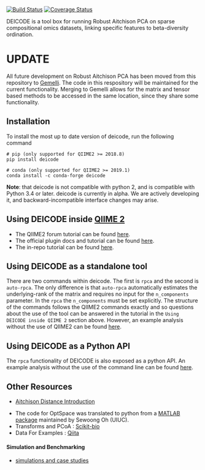 [![Build Status](https://travis-ci.org/biocore/DEICODE.svg?branch=master)](https://travis-ci.org/biocore/DEICODE)
[![Coverage Status](https://coveralls.io/repos/github/biocore/DEICODE/badge.svg?branch=master)](https://coveralls.io/github/biocore/DEICODE?branch=master)

DEICODE is a tool box for running Robust Aitchison PCA on sparse compositional omics datasets, linking specific features to beta-diversity ordination. 

# UPDATE

All future development on Robust Aitchison PCA has been moved from this repository to [Gemelli](https://github.com/biocore/gemelli). The code in this respository will be maintained for the current functionality. Merging to Gemelli allows for the matrix and tensor based methods to be accessed in the same location, since they share some functionality. 

## Installation

To install the most up to date version of deicode, run the following command

    # pip (only supported for QIIME2 >= 2018.8)
    pip install deicode

    # conda (only supported for QIIME2 >= 2019.1)
    conda install -c conda-forge deicode 

**Note**: that deicode is not compatible with python 2, and is compatible with Python 3.4 or later. deicode is currently in alpha. We are actively developing it, and backward-incompatible interface changes may arise.

## Using DEICODE inside [QIIME 2](https://qiime2.org/)

* The QIIME2 forum tutorial can be found [here](https://forum.qiime2.org/t/robust-aitchison-pca-beta-diversity-with-deicode/8333).
* The official plugin docs and tutorial can be found [here](https://library.qiime2.org/plugins/deicode).
* The in-repo tutorial can be found [here](https://nbviewer.jupyter.org/github/biocore/DEICODE/blob/master/ipynb/tutorials/moving-pictures.ipynb).

## Using DEICODE as a standalone tool

There are two commands within deicode. The first is `rpca` and the second is `auto-rpca`. The only difference is that `auto-rpca` automatically estimates the underlying-rank of the matrix and requires no input for the `n_components` parameter. In the `rpca` the `n_components` must be set explicitly. The structure of the commands follows the QIIME2 commands exactly and so questions about the use of the tool can be answered in the tutorial in the `Using DEICODE inside QIIME 2` section above. However, an example analysis without the use of QIIME2 can be found [here](https://nbviewer.jupyter.org/github/biocore/DEICODE/blob/master/ipynb/tutorials/moving-pictures-standalone-cli-and-api.ipynb).

## Using DEICODE as a Python API

The `rpca` functionality of DEICODE is also exposed as a python API. An example analysis without the use of the command line can be found [here](https://nbviewer.jupyter.org/github/biocore/DEICODE/blob/master/ipynb/tutorials/moving-pictures-standalone-cli-and-api.ipynb).

## Other Resources

* [Aitchison Distance Introduction](https://github.com/biocore/DEICODE/blob/master/ipynb/introduction.ipynb)

- The code for OptSpace was translated to python from a [MATLAB package](http://swoh.web.engr.illinois.edu/software/optspace/code.html) maintained by Sewoong Oh (UIUC).
- Transforms and PCoA : [Scikit-bio](http://scikit-bio.org)
- Data For Examples : [Qiita](https://qiita.ucsd.edu/)

#### Simulation and Benchmarking

* [simulations and case studies](https://github.com/cameronmartino/deicode-benchmarking)
